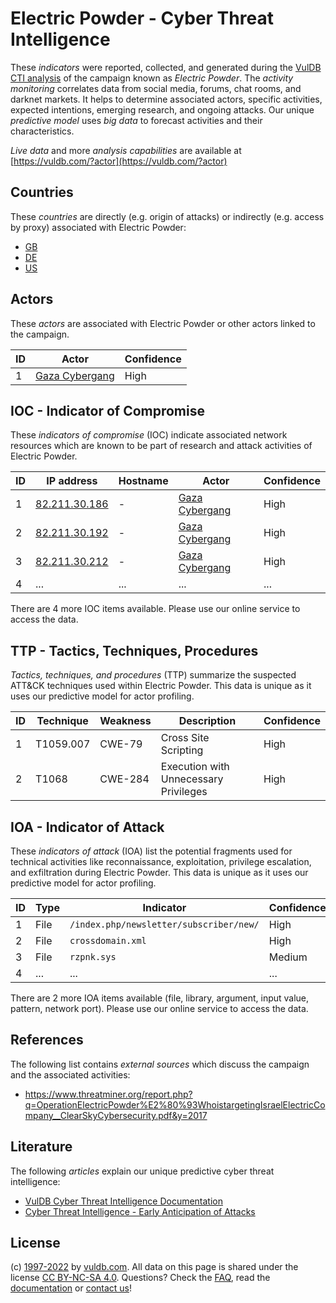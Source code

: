 # Electric Powder - Cyber Threat Intelligence

These _indicators_ were reported, collected, and generated during the [VulDB CTI analysis](https://vuldb.com/?kb.cti) of the campaign known as _Electric Powder_. The _activity monitoring_ correlates data from social media, forums, chat rooms, and darknet markets. It helps to determine associated actors, specific activities, expected intentions, emerging research, and ongoing attacks. Our unique _predictive model_ uses _big data_ to forecast activities and their characteristics.

_Live data_ and more _analysis capabilities_ are available at [https://vuldb.com/?actor](https://vuldb.com/?actor)

## Countries

These _countries_ are directly (e.g. origin of attacks) or indirectly (e.g. access by proxy) associated with Electric Powder:

* [GB](https://vuldb.com/?country.gb)
* [DE](https://vuldb.com/?country.de)
* [US](https://vuldb.com/?country.us)

## Actors

These _actors_ are associated with Electric Powder or other actors linked to the campaign.

ID | Actor | Confidence
-- | ----- | ----------
1 | [Gaza Cybergang](https://vuldb.com/?actor.gaza_cybergang) | High

## IOC - Indicator of Compromise

These _indicators of compromise_ (IOC) indicate associated network resources which are known to be part of research and attack activities of Electric Powder.

ID | IP address | Hostname | Actor | Confidence
-- | ---------- | -------- | ----- | ----------
1 | [82.211.30.186](https://vuldb.com/?ip.82.211.30.186) | - | [Gaza Cybergang](https://vuldb.com/?actor.gaza_cybergang) | High
2 | [82.211.30.192](https://vuldb.com/?ip.82.211.30.192) | - | [Gaza Cybergang](https://vuldb.com/?actor.gaza_cybergang) | High
3 | [82.211.30.212](https://vuldb.com/?ip.82.211.30.212) | - | [Gaza Cybergang](https://vuldb.com/?actor.gaza_cybergang) | High
4 | ... | ... | ... | ...

There are 4 more IOC items available. Please use our online service to access the data.

## TTP - Tactics, Techniques, Procedures

_Tactics, techniques, and procedures_ (TTP) summarize the suspected ATT&CK techniques used within Electric Powder. This data is unique as it uses our predictive model for actor profiling.

ID | Technique | Weakness | Description | Confidence
-- | --------- | -------- | ----------- | ----------
1 | T1059.007 | CWE-79 | Cross Site Scripting | High
2 | T1068 | CWE-284 | Execution with Unnecessary Privileges | High

## IOA - Indicator of Attack

These _indicators of attack_ (IOA) list the potential fragments used for technical activities like reconnaissance, exploitation, privilege escalation, and exfiltration during Electric Powder. This data is unique as it uses our predictive model for actor profiling.

ID | Type | Indicator | Confidence
-- | ---- | --------- | ----------
1 | File | `/index.php/newsletter/subscriber/new/` | High
2 | File | `crossdomain.xml` | High
3 | File | `rzpnk.sys` | Medium
4 | ... | ... | ...

There are 2 more IOA items available (file, library, argument, input value, pattern, network port). Please use our online service to access the data.

## References

The following list contains _external sources_ which discuss the campaign and the associated activities:

* https://www.threatminer.org/report.php?q=OperationElectricPowder%E2%80%93WhoistargetingIsraelElectricCompany__ClearSkyCybersecurity.pdf&y=2017

## Literature

The following _articles_ explain our unique predictive cyber threat intelligence:

* [VulDB Cyber Threat Intelligence Documentation](https://vuldb.com/?kb.cti)
* [Cyber Threat Intelligence - Early Anticipation of Attacks](https://www.scip.ch/en/?labs.20201022)

## License

(c) [1997-2022](https://vuldb.com/?kb.changelog) by [vuldb.com](https://vuldb.com/?kb.about). All data on this page is shared under the license [CC BY-NC-SA 4.0](https://creativecommons.org/licenses/by-nc-sa/4.0/). Questions? Check the [FAQ](https://vuldb.com/?kb.faq), read the [documentation](https://vuldb.com/?kb) or [contact us](https://vuldb.com/?contact)!
